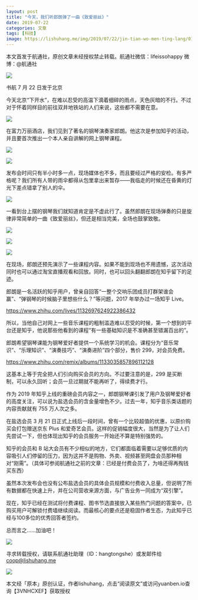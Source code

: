 ```yaml
---
layout: post
title: "今天，我们听郎朗弹了一曲《致爱丽丝》"
date: 2019-07-22
categories: 文章
tags: [科技]
image: https://lishuhang.me/img/2019/07/22/jin-tian-wo-men-ting-lang/01.png
---
```


本文首发于航通社，原创文章未经授权禁止转载。航通社微信：lifeissohappy 微博：@航通社

![](https://lishuhang.me/img/2019/07/22/jin-tian-wo-men-ting-lang/01.png)

书航 7 月 22 日发于北京

今天北京“下开水”，在难以忍受的高温下滴着细碎的雨点，天色灰暗的不行。不过对于怀着同样目的前往双井地铁站的人们来说，这些都不需要在意。

![](https://lishuhang.me/img/2019/07/22/jin-tian-wo-men-ting-lang/02.png)

在富力万丽酒店，我们见到了著名的钢琴演奏家郎朗。他这次是参加知乎的活动，并且要首次推出一个本人亲自讲解的网上钢琴课程。

![](https://lishuhang.me/img/2019/07/22/jin-tian-wo-men-ting-lang/03.png)

![](https://lishuhang.me/img/2019/07/22/jin-tian-wo-men-ting-lang/04.png)

发布会时间只有半小时多一点，现场媒体也不多，而且要经过严格的安检。有多严格呢？我们所有人带的雨伞都得从包里拿出来暂存——我临走的时候还在昏黄的灯光下差点错拿了别人的伞。

![](https://lishuhang.me/img/2019/07/22/jin-tian-wo-men-ting-lang/05.png)

一看到台上摆的钢琴我们就知道肯定是不虚此行了。虽然郎朗在现场弹奏的只是旋律非常简单的一曲《致爱丽丝》，但还是相当完美，全场也鼓掌致敬。

![](https://lishuhang.me/img/2019/07/22/jin-tian-wo-men-ting-lang/06.png)

![](https://lishuhang.me/img/2019/07/22/jin-tian-wo-men-ting-lang/07.png)

![](https://lishuhang.me/img/2019/07/22/jin-tian-wo-men-ting-lang/08.png)

在现场，郎朗还预先演示了一些课程内容。如果不能到现场也不用遗憾，这次活动同时也可以通过淘宝直播观看和回放。同时，也可以回头翻翻郎朗在知乎留下的足迹。

郎朗是一名活跃的知乎用户，曾亲自回答“一整个交响乐团成员打群架谁会赢”、“弹钢琴的时候脑子里想些什么？”等问题，2017 年举办过一场知乎 Live。

https://www.zhihu.com/lives/1132697624922386432

所以，当他自己对网上一些音乐课程的粗制滥造难以忍受的时候，第一个想到的平台还是知乎，他说那些他看到的课程“有一些基础知识是不准确甚至错漏百出的”。

郎朗希望钢琴课能为钢琴爱好者提供一个系统学习的机会。课程分为“音乐常识”、“乐理知识”、“演奏技巧”、“演奏进阶”四个部分，售价 299，对会员免费。

https://www.zhihu.com/remix/albums/1133035857896112128

这基本上等于完全把人们引向购买会员的方向。不过要注意的是，299 是买断制，可以永久回听；会员一旦过期就不能再听了，得续费才行。

作为 2019 年知乎上线的重磅会员内容之一，郎朗钢琴课引发了用户及钢琴爱好者的高度关注，可以说为盐选会员的含金量增色不少。过去一年，知乎音乐类话题的内容贡献就有 755 万人次之多。

在盐选会员 3 月 21 日正式上线后一段时间，曾有一个比较超值的优惠，以原价购买会打包赠送京东 Plus 和爱奇艺会员。这样的促销幅度很大，当然是为了让人们先尝试一下，但也体现出知乎的会员服务一开始还不算是特别强势的。

知乎的会员和 B 站大会员有不少相似的地方，它们都面临着需要以足够优质的内容吸引人们停留的压力，因为这并不是购物、外卖、视频甚至网盘会员那种相对“刚需”。（具体可参阅航通社之前的文章：已经是付费会员了，为啥还得再掏钱买东西）

虽然本次发布会也没有公布盐选会员的具体会员规模和付费收入总量，但说明了所有数据都在快速上升，并在公司营收来源方面，与广告业务一同成为“双引擎”。

现在，知乎已经在测试将付费课程、图书节选直接放入某些热门问题的答案中，已购买用户可解锁付费墙继续阅读。而最核心的要点还是稳固作者生态，为此知乎已经与100多位的优秀回答者签约。

总而言之……加油吧！

![](https://lishuhang.me/img/2019/07/22/jin-tian-wo-men-ting-lang/09.png)

寻求转载授权，请联系航通社助理（ID：hangtongshe）或发邮件给 coop@lishuhang.me

![](https://lishuhang.me/img/2019/07/22/jin-tian-wo-men-ting-lang/10.png)

本文经「原本」原创认证，作者lishuhang，点击“阅读原文”或访问yuanben.io查询【3VNHCXEF】获取授权